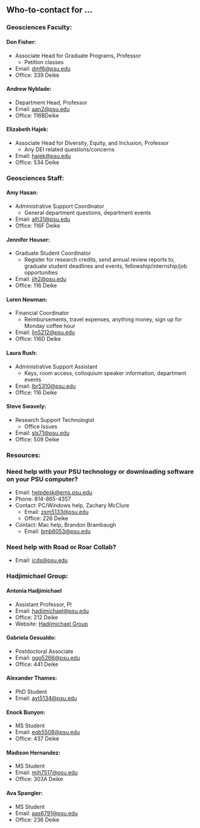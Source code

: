 ## Who-to-contact for …

### Geosciences Faculty:
#### Don Fisher:
- Associate Head for Graduate Programs, Professor
    - Petition classes
- Email: dmf6@psu.edu
- Office: 339 Deike

#### Andrew Nyblade:
- Department Head, Professor
- Email: aan2@psu.edu
- Office: 116BDeike

#### Elizabeth Hajek:
- Associate Head for Diversity, Equity, and Inclusion, Professor
  - Any DEI related questions/concerns
- Email: hajek@psu.edu
- Office: 534 Deike

### Geosciences Staff:
#### Amy Hasan:
- Administrative Support Coordinator
  - General department questions, department events
- Email: alh31@psu.edu
- Office: 116F Deike

#### Jennifer Houser:
- Graduate Student Coordinator
  - Register for research credits, send annual review reports to, graduate student deadlines and events, fellowship/internship/job opportunities
- Email: jjh2@psu.edu
- Office: 116 Deike

#### Loren Newman:
- Financial Coordinator
  - Reimbursements, travel expenses, anything money, sign up for Monday coffee hour
- Email: ljn5212@psu.edu
- Office: 116D Deike

#### Laura Rush:
- Administrative Support Assistant
  - Keys, room access, colloquium speaker information, department events
- Email: lbr5310@psu.edu
- Office: 116 Deike

#### Steve Swavely:
- Research Support Technologist
  - Office Issues
- Email: sls71@psu.edu
- Office: 509 Deike

### Resources:
### Need help with your PSU technology or downloading software on your PSU computer?
- Email: helpdesk@ems.psu.edu
- Phone: 814-865-4357
- Contact: PC/Windows help, Zachary McClure
  - Email: zsm5133@psu.edu
  - Office: 226 Deike
- Contact: Mac help, Brandon Brambaugh
  - Email: bmb6053@psu.edu

### Need help with Road or Roar Collab?
- Email: icds@psu.edu

### Hadjimichael Group:
#### Antonia Hadjimichael
- Assistant Professor, PI
- Email: hadjimichael@psu.edu
- Office: 212 Deike
- Website: [Hadjimichael Group](https://www.hadjimichaelgroup.info/)

#### Gabriela Gesualdo:
- Postdoctoral Associate
- Email: gqg5266@psu.edu
- Office: 441 Deike

#### Alexander Thames:
- PhD Student
- Email: ayt5134@psu.edu

#### Enock Bunyon:
- MS Student
- Email: eqb5508@psu.edu
- Office: 437 Deike

#### Madison Hernandez:
- MS Student
- Email: mjh7517@psu.edu
- Office: 303A Deike

#### Ava Spangler:
- MS Student
- Email: aas6791@psu.edu
- Office: 236 Deike

